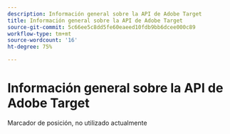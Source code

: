 ```yaml
---
description: Información general sobre la API de Adobe Target
title: Información general sobre la API de Adobe Target
source-git-commit: 5c66ee5c8dd5fe60eaeed10fdb9bb6dcee000c89
workflow-type: tm+mt
source-wordcount: '16'
ht-degree: 75%

---
```


# Información general sobre la API de Adobe Target

Marcador de posición, no utilizado actualmente
